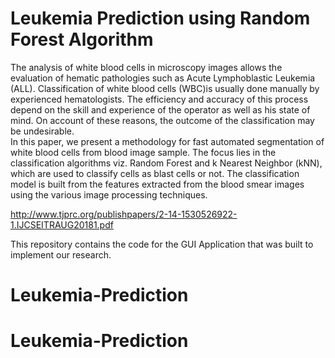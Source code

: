 # Leukemia Prediction using Random Forest Algorithm

The analysis of white blood cells in microscopy images allows the evaluation of hematic pathologies such as Acute Lymphoblastic Leukemia (ALL). Classification of white blood cells (WBC)is usually done manually by experienced hematologists. The efficiency and accuracy of this process depend on the skill and experience of the operator as well as his state of mind. On account of these reasons, the outcome of the classification may be undesirable.<br/>
In this paper, we present a methodology for fast automated segmentation of white blood cells from blood image sample. The focus lies in the classification algorithms viz. Random Forest and k Nearest Neighbor (kNN), which are used to classify cells as blast cells or not. The classification model is built from the features extracted from the blood smear images using the various image processing techniques.

http://www.tjprc.org/publishpapers/2-14-1530526922-1.IJCSEITRAUG20181.pdf

This repository contains the code for the GUI Application that was built to implement our research.
# Leukemia-Prediction
# Leukemia-Prediction

